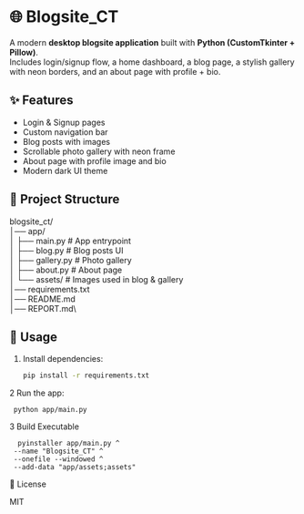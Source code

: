 # 🌐 Blogsite_CT

A modern **desktop blogsite application** built with **Python (CustomTkinter + Pillow)**.  
Includes login/signup flow, a home dashboard, a blog page, a stylish gallery with neon borders, and an about page with profile + bio.

## ✨ Features
- Login & Signup pages
- Custom navigation bar
- Blog posts with images
- Scrollable photo gallery with neon frame
- About page with profile image and bio
- Modern dark UI theme

## 📂 Project Structure
blogsite_ct/\
│── app/\
│ ├── main.py # App entrypoint\
│ ├── blog.py # Blog posts UI\
│ ├── gallery.py # Photo gallery\
│ ├── about.py # About page\
│ └── assets/ # Images used in blog & gallery\
│── requirements.txt\
│── README.md\
│── REPORT.md\




## 🚀 Usage
1. Install dependencies:
   ```bash
   pip install -r requirements.txt
2 Run the app:

     python app/main.py


3  Build Executable    

      pyinstaller app/main.py ^
     --name "Blogsite_CT" ^
     --onefile --windowed ^
     --add-data "app/assets;assets"
📜 License

MIT